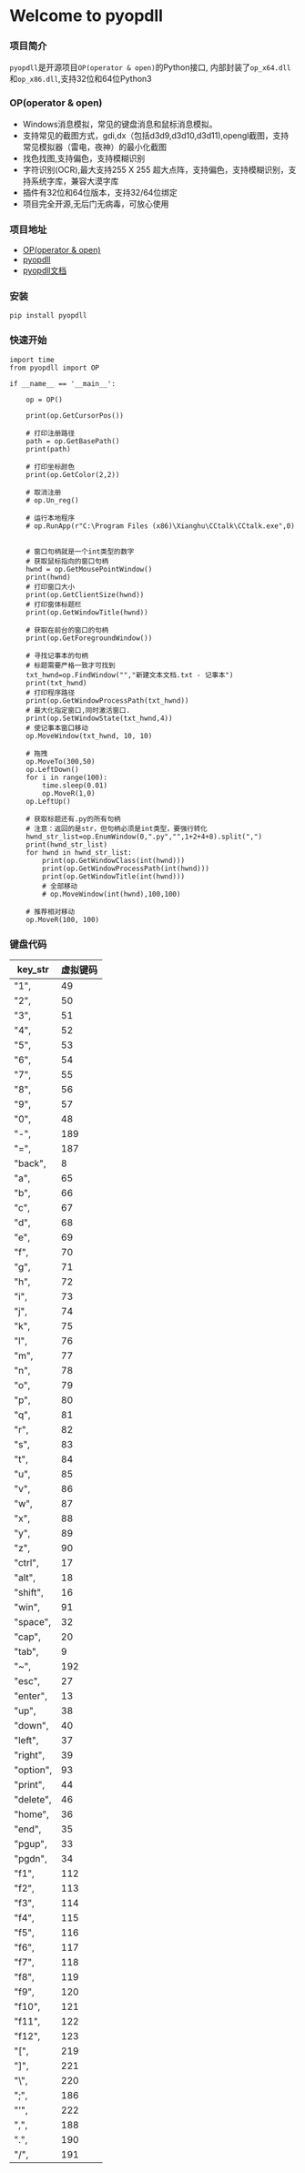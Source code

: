 # Welcome to pyopdll

### 项目简介

`pyopdll`是开源项目`OP(operator & open)`的Python接口,
内部封装了`op_x64.dll`和`op_x86.dll`,支持32位和64位Python3


### OP(operator & open)  

* Windows消息模拟，常见的键盘消息和鼠标消息模拟。
* 支持常见的截图方式，gdi,dx（包括d3d9,d3d10,d3d11),opengl截图，支持常见模拟器（雷电，夜神）的最小化截图
* 找色找图,支持偏色，支持模糊识别
* 字符识别(OCR),最大支持255 X 255 超大点阵，支持偏色，支持模糊识别，支持系统字库，兼容大漠字库
* 插件有32位和64位版本，支持32/64位绑定
* 项目完全开源,无后门无病毒，可放心使用

### 项目地址

* [OP(operator & open)](https://github.com/WallBreaker2/op)
* [pyopdll](https://github.com/Gaoyongxian666/pyopdll)
* [pyopdll文档](https://pyopdll.readthedocs.io/zh/latest/)

### 安装

    pip install pyopdll

### 快速开始

    import time
    from pyopdll import OP
    
    if __name__ == '__main__':

        op = OP()
    
        print(op.GetCursorPos())
    
        # 打印注册路径
        path = op.GetBasePath()
        print(path)
    
        # 打印坐标颜色
        print(op.GetColor(2,2))
    
        # 取消注册
        # op.Un_reg()
    
        # 运行本地程序
        # op.RunApp(r"C:\Program Files (x86)\Xianghu\CCtalk\CCtalk.exe",0)
        
    
        # 窗口句柄就是一个int类型的数字
        # 获取鼠标指向的窗口句柄
        hwnd = op.GetMousePointWindow()
        print(hwnd)
        # 打印窗口大小
        print(op.GetClientSize(hwnd))
        # 打印窗体标题栏
        print(op.GetWindowTitle(hwnd))
    
        # 获取在前台的窗口的句柄
        print(op.GetForegroundWindow())
    
        # 寻找记事本的句柄
        # 标题需要严格一致才可找到
        txt_hwnd=op.FindWindow("","新建文本文档.txt - 记事本")
        print(txt_hwnd)
        # 打印程序路径
        print(op.GetWindowProcessPath(txt_hwnd))
        # 最大化指定窗口,同时激活窗口.
        print(op.SetWindowState(txt_hwnd,4))
        # 使记事本窗口移动
        op.MoveWindow(txt_hwnd, 10, 10)
    
        # 拖拽
        op.MoveTo(300,50)
        op.LeftDown()
        for i in range(100):
            time.sleep(0.01)
            op.MoveR(1,0)
        op.LeftUp()
    
        # 获取标题还有.py的所有句柄
        # 注意：返回的是str，但句柄必须是int类型，要强行转化
        hwnd_str_list=op.EnumWindow(0,".py","",1+2+4+8).split(",")
        print(hwnd_str_list)
        for hwnd in hwnd_str_list:
            print(op.GetWindowClass(int(hwnd)))
            print(op.GetWindowProcessPath(int(hwnd)))
            print(op.GetWindowTitle(int(hwnd)))
            # 全部移动
            # op.MoveWindow(int(hwnd),100,100)
    
        # 推荐相对移动
        op.MoveR(100, 100)


### 键盘代码

| key_str   | 虚拟键码 |
| --------- | -------- |
| "1",      | 49       |
| "2",      | 50       |
| "3",      | 51       |
| "4",      | 52       |
| "5",      | 53       |
| "6",      | 54       |
| "7",      | 55       |
| "8",      | 56       |
| "9",      | 57       |
| "0",      | 48       |
| "-",      | 189      |
| "=",      | 187      |
| "back",   | 8        |
| "a",      | 65       |
| "b",      | 66       |
| "c",      | 67       |
| "d",      | 68       |
| "e",      | 69       |
| "f",      | 70       |
| "g",      | 71       |
| "h",      | 72       |
| "i",      | 73       |
| "j",      | 74       |
| "k",      | 75       |
| "l",      | 76       |
| "m",      | 77       |
| "n",      | 78       |
| "o",      | 79       |
| "p",      | 80       |
| "q",      | 81       |
| "r",      | 82       |
| "s",      | 83       |
| "t",      | 84       |
| "u",      | 85       |
| "v",      | 86       |
| "w",      | 87       |
| "x",      | 88       |
| "y",      | 89       |
| "z",      | 90       |
| "ctrl",   | 17       |
| "alt",    | 18       |
| "shift",  | 16       |
| "win",    | 91       |
| "space",  | 32       |
| "cap",    | 20       |
| "tab",    | 9        |
| "~",      | 192      |
| "esc",    | 27       |
| "enter",  | 13       |
| "up",     | 38       |
| "down",   | 40       |
| "left",   | 37       |
| "right",  | 39       |
| "option", | 93       |
| "print",  | 44       |
| "delete", | 46       |
| "home",   | 36       |
| "end",    | 35       |
| "pgup",   | 33       |
| "pgdn",   | 34       |
| "f1",     | 112      |
| "f2",     | 113      |
| "f3",     | 114      |
| "f4",     | 115      |
| "f5",     | 116      |
| "f6",     | 117      |
| "f7",     | 118      |
| "f8",     | 119      |
| "f9",     | 120      |
| "f10",    | 121      |
| "f11",    | 122      |
| "f12",    | 123      |
| "[",      | 219      |
| "]",      | 221      |
| "\\",     | 220      |
| ";",      | 186      |
| "'",      | 222      |
| ",",      | 188      |
| ".",      | 190      |
| "/",      | 191      |

